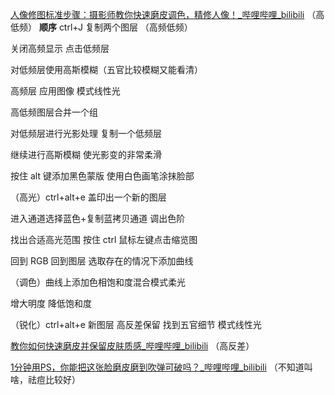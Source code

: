 [人像修图标准步骤：摄影师教你快速磨皮调色，精修人像！\_哔哩哔哩\_bilibili](https://www.bilibili.com/video/BV1qR4y1g7Xo/?spm_id_from=333.337.search-card.all.click&vd_source=f8bf73f9a2b495eaf6f8446fa6016bc7)
（高低频）
**顺序**
ctrl+J 复制两个图层 （高频低频）

关闭高频显示  点击低频层

对低频层使用高斯模糊（五官比较模糊又能看清）

高频层   应用图像    模式线性光

高低频图层合并一个组

对低频层进行光影处理 复制一个低频层

继续进行高斯模糊  使光影变的非常柔滑

按住 alt 键添加黑色蒙版  使用白色画笔涂抹脸部

（高光）ctrl+alt+e 盖印出一个新的图层

进入通道选择蓝色+复制蓝拷贝通道 调出色阶

找出合适高光范围 按住 ctrl 鼠标左键点击缩览图

回到 RGB 回到图层 选取存在的情况下添加曲线

（调色）曲线上添加色相饱和度混合模式柔光

增大明度  降低饱和度  

（锐化）ctrl+alt+e 新图层  高反差保留 找到五官细节   模式线性光

[教你如何快速磨皮并保留皮肤质感\_哔哩哔哩\_bilibili](https://www.bilibili.com/video/BV1J7411G7vh/?spm_id_from=333.788.recommend_more_video.0&vd_source=f8bf73f9a2b495eaf6f8446fa6016bc7)
（高反差）

[1分钟用PS，你能把这张脸磨皮磨到吹弹可破吗？\_哔哩哔哩\_bilibili](https://www.bilibili.com/video/BV1ie4y1o7L6/?spm_id_from=333.788.recommend_more_video.0&vd_source=f8bf73f9a2b495eaf6f8446fa6016bc7)
（不知道叫啥，祛痘比较好）
